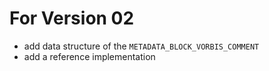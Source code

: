 # For Version 02

- add data structure of the `METADATA_BLOCK_VORBIS_COMMENT`
- add a reference implementation
